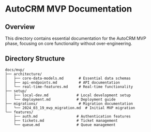 # AutoCRM MVP Documentation

## Overview
This directory contains essential documentation for the AutoCRM MVP phase, focusing on core functionality without over-engineering.

## Directory Structure
```
docs/mvp/
├── architecture/
│   ├── core-data-models.md       # Essential data schemas
│   ├── api-endpoints.md          # API documentation
│   └── real-time-features.md     # Real-time functionality
├── setup/
│   ├── local-dev.md             # Local development setup
│   └── deployment.md            # Deployment guide
├── migrations/                   # Migration documentation
│   └── 2024_03_19_mvp_migration.md  # Initial MVP migration
└── features/
    ├── auth.md                  # Authentication features
    ├── tickets.md               # Ticket management
    └── queue.md                 # Queue management
``` 